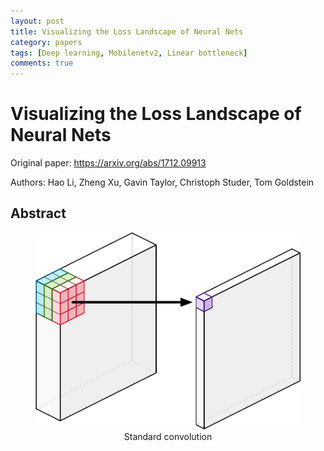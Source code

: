 ```yaml
---
layout: post
title: Visualizing the Loss Landscape of Neural Nets
category: papers
tags: [Deep learning, Mobilenetv2, Linear bottleneck]
comments: true
---
```


# Visualizing the Loss Landscape of Neural Nets

Original paper: https://arxiv.org/abs/1712.09913

Authors: Hao Li, Zheng Xu, Gavin Taylor, Christoph Studer, Tom Goldstein

## Abstract

<center>
<figure>
<img src="/assets/post_img/papers/2019-01-09-mobilenetv2/fig1.png" alt="views">
<figcaption>Standard convolution</figcaption>
</figure>
</center>
